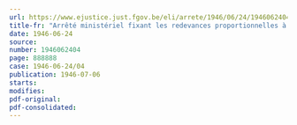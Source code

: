 ```yaml
---
url: https://www.ejustice.just.fgov.be/eli/arrete/1946/06/24/1946062404/justel
title-fr: "Arrêté ministériel fixant les redevances proportionnelles à verser au Conseil professionnel de l'Industrie de la Chimie organique, en liquidation, du 15 novembre 1945 au 30 juin 1946"
date: 1946-06-24
source:
number: 1946062404
page: 888888
case: 1946-06-24/04
publication: 1946-07-06
starts:
modifies:
pdf-original:
pdf-consolidated:
---
```


